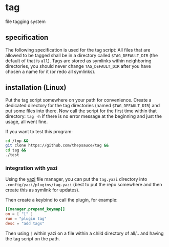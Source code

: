 # tag
file tagging system

## specification

The following specification is used for the tag script:
All files that are allowed to be tagged shall be in a directory called
`$TAG_DEFAULT_DIR` (the default of that is `all`). Tags are stored as symlinks
within neighboring directories, you should never change `TAG_DEFAULT_DIR` after
you have chosen a name for it (or redo all symlinks).

## installation (Linux)

Put the tag script somewhere on your path for convenience. Create a dedicated
directory for the tag directories (named `$TAG_DEFAULT_DIR`) and put some files
into there. Now call the script for the first time within that directory:
`tag -h`
If there is no error message at the beginning and just the usage, all went fine.

If you want to test this program:
```bash
cd /tmp &&
git clone https://github.com/thepsauce/tag &&
cd tag &&
./test
```

### integration with yazi

Using the [yazi]() file manager, you can put the `tag.yazi` directory into
`.config/yazi/plugins/tag.yazi` (best to put the repo somewhere and then create
this as symlink for updates).

Then create a keybind to call the plugin, for example:
```toml
[[manager.prepend_keymap]]
on = [ "[" ]
run = "plugin tag"
desc = "add tags"
```

Then using `[` within yazi on a file within a child directory of all/.. and
having the tag script on the path.
